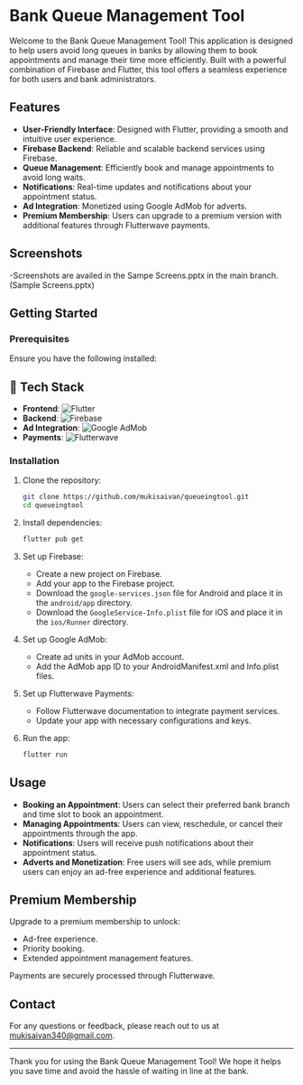 # Bank Queue Management Tool

Welcome to the Bank Queue Management Tool! This application is designed to help users avoid long queues in banks by allowing them to book appointments and manage their time more efficiently. Built with a powerful combination of Firebase and Flutter, this tool offers a seamless experience for both users and bank administrators.

## Features

- **User-Friendly Interface**: Designed with Flutter, providing a smooth and intuitive user experience.
- **Firebase Backend**: Reliable and scalable backend services using Firebase.
- **Queue Management**: Efficiently book and manage appointments to avoid long waits.
- **Notifications**: Real-time updates and notifications about your appointment status.
- **Ad Integration**: Monetized using Google AdMob for adverts.
- **Premium Membership**: Users can upgrade to a premium version with additional features through Flutterwave payments.

## Screenshots

-Screenshots are availed in the  Sampe Screens.pptx in the main branch.
(Sample Screens.pptx)

## Getting Started

### Prerequisites

Ensure you have the following installed:

## 🚀 Tech Stack

- **Frontend**: ![Flutter](https://img.shields.io/badge/Flutter-%2302569B.svg?style=for-the-badge&logo=Flutter&logoColor=white)
- **Backend**: ![Firebase](https://img.shields.io/badge/Firebase-%23039BE5.svg?style=for-the-badge&logo=Firebase&logoColor=white)
- **Ad Integration**: ![Google AdMob](https://img.shields.io/badge/AdMob-%23EA4335.svg?style=for-the-badge&logo=AdMob&logoColor=white)
- **Payments**: ![Flutterwave](https://img.shields.io/badge/Flutterwave-%23001D3F.svg?style=for-the-badge&logo=Flutterwave&logoColor=white)


### Installation

1. Clone the repository:

    ```bash
    git clone https://github.com/mukisaivan/queueingtool.git
    cd queueingtool
    ```

2. Install dependencies:

    ```bash
    flutter pub get
    ```

3. Set up Firebase:

    - Create a new project on Firebase.
    - Add your app to the Firebase project.
    - Download the `google-services.json` file for Android and place it in the `android/app` directory.
    - Download the `GoogleService-Info.plist` file for iOS and place it in the `ios/Runner` directory.

4. Set up Google AdMob:

    - Create ad units in your AdMob account.
    - Add the AdMob app ID to your AndroidManifest.xml and Info.plist files.

5. Set up Flutterwave Payments:

    - Follow Flutterwave documentation to integrate payment services.
    - Update your app with necessary configurations and keys.

6. Run the app:

    ```bash
    flutter run
    ```

## Usage

- **Booking an Appointment**: Users can select their preferred bank branch and time slot to book an appointment.
- **Managing Appointments**: Users can view, reschedule, or cancel their appointments through the app.
- **Notifications**: Users will receive push notifications about their appointment status.
- **Adverts and Monetization**: Free users will see ads, while premium users can enjoy an ad-free experience and additional features.

## Premium Membership

Upgrade to a premium membership to unlock:

- Ad-free experience.
- Priority booking.
- Extended appointment management features.

Payments are securely processed through Flutterwave.



## Contact

For any questions or feedback, please reach out to us at mukisaivan340@gmail.com.

---

Thank you for using the Bank Queue Management Tool! We hope it helps you save time and avoid the hassle of waiting in line at the bank.
